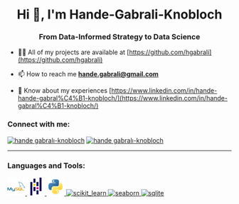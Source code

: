 <h1 align="center">Hi 👋, I'm Hande-Gabrali-Knobloch</h1>
<h3 align="center">From Data-Informed Strategy to Data Science</h3>

- 👨‍💻 All of my projects are available at [https://github.com/hgabrali](https://github.com/hgabrali)

- 📫 How to reach me **hande.gabrali@gmail.com**

- 📄 Know about my experiences [https://www.linkedin.com/in/hande-hande-gabral%C4%B1-knobloch/](https://www.linkedin.com/in/hande-gabral%C4%B1-knobloch/)

<h3 align="left">Connect with me:</h3>
<p align="left">
<a href="https://linkedin.com/in/hande gabralı-knobloch" target="blank"><img align="center" src="https://raw.githubusercontent.com/rahuldkjain/github-profile-readme-generator/master/src/images/icons/Social/linked-in-alt.svg" alt="hande gabralı-knobloch" height="30" width="40" /></a>
<a href="https://instagram.com/hande gabralı-knobloch" target="blank"><img align="center" src="https://raw.githubusercontent.com/rahuldkjain/github-profile-readme-generator/master/src/images/icons/Social/instagram.svg" alt="hande gabralı-knobloch" height="30" width="40" /></a>
</p>

---

<h3 align="left">Languages and Tools:</h3>
<p align="left"> 
<a href="https://www.mysql.com/" target="_blank" rel="noreferrer"> 
    <img src="https://raw.githubusercontent.com/devicons/devicon/master/icons/mysql/mysql-original-wordmark.svg" alt="mysql" width="40" height="40"/> 
</a> 
<a href="https://pandas.pydata.org/" target="_blank" rel="noreferrer"> 
    <img src="https://raw.githubusercontent.com/devicons/devicon/2ae2a900d2f041da66e950e4d48052658d850630/icons/pandas/pandas-original.svg" alt="pandas" width="40" height="40"/> 
</a> 
<a href="https://www.python.org" target="_blank" rel="noreferrer"> 
    <img src="https://raw.githubusercontent.com/devicons/devicon/master/icons/python/python-original.svg" alt="python" width="40" height="40"/> 
</a> 
<a href="https://scikit-learn.org/" target="_blank" rel="noreferrer"> 
    <img src="https://upload.wikimedia.org/wikipedia/commons/0/05/Scikit_learn_logo_small.svg" alt="scikit_learn" width="40" height="40"/> 
</a> 
<a href="https://seaborn.pydata.org/" target="_blank" rel="noreferrer"> 
    <img src="https://seaborn.pydata.org/_images/logo-mark-lightbg.svg" alt="seaborn" width="40" height="40"/> 
</a> 
<a href="https://www.sqlite.org/" target="_blank" rel="noreferrer"> 
    <img src="https://www.vectorlogo.zone/logos/sqlite/sqlite-icon.svg" alt="sqlite" width="40" height="40"/> 
</a> 
</p>
